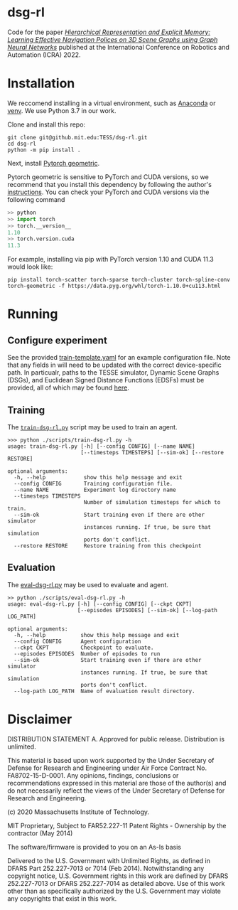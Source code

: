 # dsg-rl

Code for the paper 
[*Hierarchical Representation and Explicit Memory: Learning Effective Navigation Polices on 3D Scene Graphs using Graph Neural Networks*](https://arxiv.org/abs/2108.01176)
published at the International Conference on Robotics and Automation (ICRA) 2022.


# Installation 

We reccomend installing in a virtual environment, such as [Anaconda](https://www.anaconda.com/) or [venv](https://docs.python.org/3/tutorial/venv.html). We use Python 3.7 in our work. 

Clone and install this repo:
```
git clone git@github.mit.edu:TESS/dsg-rl.git
cd dsg-rl
python -m pip install .
```

Next, install [Pytorch geometric](https://pytorch-geometric.readthedocs.io/en/latest/index.html).

Pytorch geometric is sensitive to PyTorch and CUDA versions, so we recommend that you install this dependency by following the author's [instructions](https://pytorch-geometric.readthedocs.io/en/latest/notes/installation.html). 
You can check your PyTorch and CUDA versions via the following command
```python
>> python
>> import torch
>> torch.__version__
1.10
>> torch.version.cuda
11.3
```

For example, installing via pip with PyTorch version 1.10 and CUDA 11.3 would look like:
```
pip install torch-scatter torch-sparse torch-cluster torch-spline-conv torch-geometric -f https://data.pyg.org/whl/torch-1.10.0+cu113.html
```


# Running

## Configure experiment

See the provided [train-template.yaml](./config/train-template.yaml) for an example configuration file. 
Note that any fields in <BRACKETS> will need to be updated with the correct device-specific path.
In particualr, paths to the TESSE simulator, Dynamic Scene Graphs (DSGs), and Euclidean Signed Distance Functions (EDSFs) must be provided,
all of which may be found [here](https://github.com/MIT-TESSE/dsg-rl/releases/tag/0.1.0).

## Training 

The [`train-dsg-rl.py`](./scripts/train-dsg-rl.py) script may be used to train an agent.

```
>>> python ./scripts/train-dsg-rl.py -h
usage: train-dsg-rl.py [-h] [--config CONFIG] [--name NAME]
                       [--timesteps TIMESTEPS] [--sim-ok] [--restore RESTORE]

optional arguments:
  -h, --help            show this help message and exit
  --config CONFIG       Training configuration file.
  --name NAME           Experiment log directory name
  --timesteps TIMESTEPS
                        Number of simulation timesteps for which to train.
  --sim-ok              Start training even if there are other simulator
                        instances running. If true, be sure that simulation
                        ports don't conflict.
  --restore RESTORE     Restore training from this checkpoint
```

## Evaluation 

The [eval-dsg-rl.py](./scripts/eval-dsg-rl.py) may be used to evaluate and agent.

```
>> python ./scripts/eval-dsg-rl.py -h
usage: eval-dsg-rl.py [-h] [--config CONFIG] [--ckpt CKPT]
                      [--episodes EPISODES] [--sim-ok] [--log-path LOG_PATH]

optional arguments:
  -h, --help           show this help message and exit
  --config CONFIG      Agent configuration
  --ckpt CKPT          Checkpoint to evaluate.
  --episodes EPISODES  Number of episodes to run
  --sim-ok             Start training even if there are other simulator
                       instances running. If true, be sure that simulation
                       ports don't conflict.
  --log-path LOG_PATH  Name of evaluation result directory.
```

# Disclaimer

DISTRIBUTION STATEMENT A. Approved for public release. Distribution is unlimited.

This material is based upon work supported by the Under Secretary of Defense for Research and
Engineering under Air Force Contract No. FA8702-15-D-0001. Any opinions, findings, conclusions
or recommendations expressed in this material are those of the author(s) and do not necessarily
reflect the views of the Under Secretary of Defense for Research and Engineering.

(c) 2020 Massachusetts Institute of Technology.

MIT Proprietary, Subject to FAR52.227-11 Patent Rights - Ownership by the contractor (May 2014)

The software/firmware is provided to you on an As-Is basis

Delivered to the U.S. Government with Unlimited Rights, as defined in DFARS Part 252.227-7013
or 7014 (Feb 2014). Notwithstanding any copyright notice, U.S. Government rights in this work
are defined by DFARS 252.227-7013 or DFARS 252.227-7014 as detailed above. Use of this work other
than as specifically authorized by the U.S. Government may violate any copyrights that exist in
this work.
